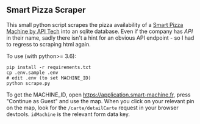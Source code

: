 Smart Pizza Scraper
-------------------

This small python script scrapes the pizza availability of a [Smart Pizza Machine by API Tech](https://www.apitech-solution.com/gb/en/smart-machines) into an sqlite database. Even if the company has _API_ in their name, sadly there isn't a hint for an obvious API endpoint - so I had to regress to scraping html again.

To use (with python>= 3.6):
```
pip install -r requirements.txt
cp .env.sample .env
# edit .env (to set MACHINE_ID)
python scrape.py

```

To get the MACHINE_ID, open https://application.smart-machine.fr, press "Continue as Guest" and use the map. When you click on your relevant pin on the map, look for the `/carte/detailCarte` request in your browser devtools. `idMachine` is the relevant form data key.